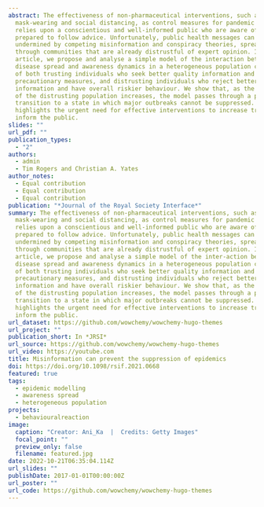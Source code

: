 ```yaml
---
abstract: The effectiveness of non-pharmaceutical interventions, such as
  mask-wearing and social distancing, as control measures for pandemic disease
  relies upon a conscientious and well-informed public who are aware of and
  prepared to follow advice. Unfortunately, public health messages can be
  undermined by competing misinformation and conspiracy theories, spread virally
  through communities that are already distrustful of expert opinion. In this
  article, we propose and analyse a simple model of the interaction between
  disease spread and awareness dynamics in a heterogeneous population composed
  of both trusting individuals who seek better quality information and will take
  precautionary measures, and distrusting individuals who reject better quality
  information and have overall riskier behaviour. We show that, as the density
  of the distrusting population increases, the model passes through a phase
  transition to a state in which major outbreaks cannot be suppressed. Our work
  highlights the urgent need for effective interventions to increase trust and
  inform the public.
slides: ""
url_pdf: ""
publication_types:
  - "2"
authors:
  - admin
  - Tim Rogers and Christian A. Yates
author_notes:
  - Equal contribution
  - Equal contribution
  - Equal contribution
publication: "*Journal of the Royal Society Interface*"
summary: The effectiveness of non-pharmaceutical interventions, such as
  mask-wearing and social distancing, as control measures for pandemic disease
  relies upon a conscientious and well-informed public who are aware of and
  prepared to follow advice. Unfortunately, public health messages can be
  undermined by competing misinformation and conspiracy theories, spread virally
  through communities that are already distrustful of expert opinion. In this
  article, we propose and analyse a simple model of the inter-action between
  disease spread and awareness dynamics in a heterogeneous population composed
  of both trusting individuals who seek better quality information and will take
  precautionary measures, and distrusting individuals who reject better quality
  information and have overall riskier behaviour. We show that, as the density
  of the distrusting population increases, the model passes through a phase
  transition to a state in which major outbreaks cannot be suppressed. Our work
  highlights the urgent need for effective interventions to increase trust and
  inform the public.
url_dataset: https://github.com/wowchemy/wowchemy-hugo-themes
url_project: ""
publication_short: In *JRSI*
url_source: https://github.com/wowchemy/wowchemy-hugo-themes
url_video: https://youtube.com
title: Misinformation can prevent the suppression of epidemics
doi: https://doi.org/10.1098/rsif.2021.0668
featured: true
tags:
  - epidemic modelling
  - awareness spread
  - heterogeneous population
projects:
  - behaviouralreaction
image:
  caption: "Creator: Ani_Ka  |  Credits: Getty Images"
  focal_point: ""
  preview_only: false
  filename: featured.jpg
date: 2022-10-21T06:35:04.114Z
url_slides: ""
publishDate: 2017-01-01T00:00:00Z
url_poster: ""
url_code: https://github.com/wowchemy/wowchemy-hugo-themes
---
```


